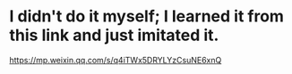 # I didn't do it myself; I learned it from this link and just imitated it.

https://mp.weixin.qq.com/s/q4iTWx5DRYLYzCsuNE6xnQ

